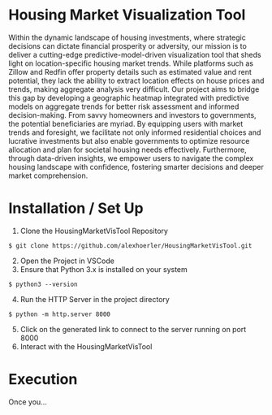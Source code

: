 # Housing Market Visualization Tool
Within the dynamic landscape of housing investments, where strategic decisions can dictate financial prosperity or adversity, our mission is to deliver a cutting-edge predictive-model-driven visualization tool that sheds light on location-specific housing market trends. While platforms such as Zillow and Redfin offer property details such as estimated value and rent potential, they lack the ability to extract location effects on house prices and trends, making aggregate analysis very difficult. Our project aims to bridge this gap by developing a geographic heatmap integrated with predictive models on aggregate trends for better risk assessment and informed decision-making. From savvy homeowners and investors to governments, the potential beneficiaries are myriad. By equipping users with market trends and foresight, we facilitate not only informed residential choices and lucrative investments but also enable governments to optimize resource allocation and plan for societal housing needs effectively. Furthermore, through data-driven insights, we empower users to navigate the complex housing landscape with confidence, fostering smarter decisions and deeper market comprehension.

# Installation / Set Up
1. Clone the HousingMarketVisTool Repository
```
$ git clone https://github.com/alexhoerler/HousingMarketVisTool.git
```
2. Open the Project in VSCode
3. Ensure that Python 3.x is installed on your system
```
$ python3 --version
```
4. Run the HTTP Server in the project directory
```
$ python -m http.server 8000
```
5. Click on the generated link to connect to the server running on port 8000
6. Interact with the HousingMarketVisTool

# Execution
Once you...
